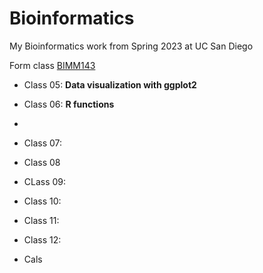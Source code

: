 # Bioinformatics
My Bioinformatics work from Spring 2023 at UC San Diego

Form class [BIMM143](https://bioboot.github.io/bimm143_S23/)

- Class 05: **Data visualization with ggplot2**

- Class 06: **R functions**
- 

- Class 07: 
- Class 08
- CLass 09:
- Class 10:
- Class 11:
- Class 12:
- Cals
